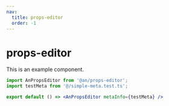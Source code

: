 ```yaml
---
nav:
  title: props-editor
  order: -1
---
```


# props-editor

This is an example component.

```jsx
import AnPropsEditor from '@an/props-editor';
import testMeta from '@/simple-meta.test.ts';

export default () => <AnPropsEditor metaInfo={testMeta} />
```
